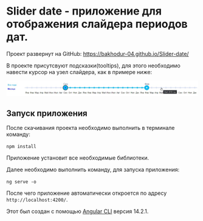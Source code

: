 # Slider date - приложение для отображения слайдера периодов дат.

Проект развернут на GitHub: https://bakhodur-04.github.io/Slider-date/

В проекте присутсвуют подсказки(tooltips), для этого необходимо навести курсор на узел слайдера, как в примере ниже:

![Image alt](https://github.com/Bakhodur-04/Slider-date/raw/master/example.jpg)

## Запуск приложения

После скачивания проекта необходимо выполнить в терминале команду:

`npm install`

Приложение установит все необходимые библиотеки.

Далее необходимо выполнить команду, для запуска приложения:

`ng serve -o`

После чего приложение автоматически откроется по адресу `http://localhost:4200/`.


Этот был создан с помощью [Angular CLI](https://github.com/angular/angular-cli) версия 14.2.1.

